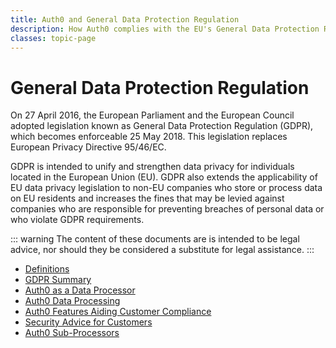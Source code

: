 ```yaml
---
title: Auth0 and General Data Protection Regulation
description: How Auth0 complies with the EU's General Data Protection Regulation (GDPR)
classes: topic-page
---
```


<div class="topic-page-header">
  <div data-name="example" class="topic-page-badge"></div>
  <h1>General Data Protection Regulation</h1>
  <p>
    On 27 April 2016, the European Parliament and the European Council adopted legislation known as General Data Protection Regulation (GDPR), which becomes enforceable 25 May 2018. This legislation replaces European Privacy Directive 95/46/EC.
  </p>
  <p>
    GDPR is intended to unify and strengthen data privacy for individuals located in the European Union (EU). GDPR also extends the applicability of EU data privacy legislation to non-EU companies who store or process data on EU residents and increases the fines that may be levied against companies who are responsible for preventing breaches of personal data or who violate GDPR requirements.
  </p>
</div>

::: warning
The content of these documents are is intended to be legal advice, nor should they be considered a substitute for legal assistance.
:::

<ul class="topic-links">
  <li>
    <i class="icon icon-budicon-715"></i><a href="/compliance/definitions">Definitions</a>
  </li>
  <li>
    <i class="icon icon-budicon-715"></i><a href="/compliance/gdpr-summary">GDPR Summary</a>
  </li>
  <li>
    <i class="icon icon-budicon-715"></i><a href="/compliance/auth0-as-data-processor">Auth0 as a Data Processor</a>
  </li>
  <li>
    <i class="icon icon-budicon-715"></i><a href="/compliance/data-processing">Auth0 Data Processing</a>
  </li>
  <li>
    <i class="icon icon-budicon-715"></i><a href="/compliance/features-aiding-compliance">Auth0 Features Aiding Customer Compliance</a>
  </li>
  <li>
    <i class="icon icon-budicon-715"></i><a href="/compliance/security-advice-for-customers">Security Advice for Customers</a>
  </li>
  <li>
    <i class="icon icon-budicon-715"></i><a href="/compliance/subprocessors">Auth0 Sub-Processors</a>
  </li>
</ul>